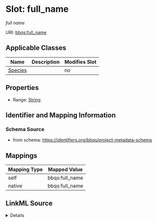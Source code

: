 

# Slot: full_name


_full name_





URI: [bbqs:full_name](https://identifiers.org/bbqs/project-metadata-schemafull_name)



<!-- no inheritance hierarchy -->





## Applicable Classes

| Name | Description | Modifies Slot |
| --- | --- | --- |
| [Species](Species.md) |  |  no  |







## Properties

* Range: [String](String.md)





## Identifier and Mapping Information







### Schema Source


* from schema: https://identifiers.org/bbqs/project-metadata-schema




## Mappings

| Mapping Type | Mapped Value |
| ---  | ---  |
| self | bbqs:full_name |
| native | bbqs:full_name |




## LinkML Source

<details>
```yaml
name: full_name
description: full name
from_schema: https://identifiers.org/bbqs/project-metadata-schema
rank: 1000
alias: full_name
owner: Species
domain_of:
- Species
range: string

```
</details>
